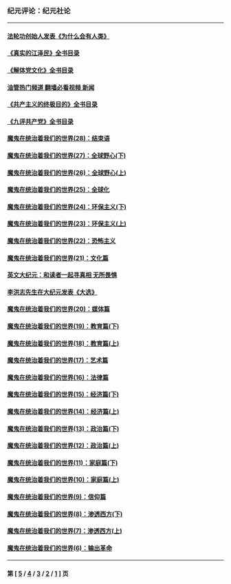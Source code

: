 ### 纪元评论：纪元社论
---
#### [法轮功创始人发表《为什么会有人类》](../../pages/nsc422/n13912117.md?01310330) 
#### [《真实的江泽民》全书目录](../../pages/nsc422/n13721399.md?01310330) 
#### [《解体党文化》全书目录](../../pages/nsc422/n13721157.md?01310330) 
#### [油管热门频道 翻墙必看视频 新闻](ok?01310330)
#### [《共产主义的终极目的》全书目录](../../pages/nsc422/n13721048.md?01310330) 
#### [《九评共产党》全书目录](../../pages/nsc422/n13708085.md?01310330) 
#### [魔鬼在统治着我们的世界(28)：结束语](../../pages/nsc422/n10936246.md?01310330) 
#### [魔鬼在统治着我们的世界(27)：全球野心(下)](../../pages/nsc422/n10928319.md?01310330) 
#### [魔鬼在统治着我们的世界(26)：全球野心(上)](../../pages/nsc422/n10900318.md?01310330) 
#### [魔鬼在统治着我们的世界(25)：全球化](../../pages/nsc422/n10788205.md?01310330) 
#### [魔鬼在统治着我们的世界(24)：环保主义(下)](../../pages/nsc422/n10695307.md?01310330) 
#### [魔鬼在统治着我们的世界(23)：环保主义(上)](../../pages/nsc422/n10688613.md?01310330) 
#### [魔鬼在统治着我们的世界(22)：恐怖主义](../../pages/nsc422/n10614727.md?01310330) 
#### [魔鬼在统治着我们的世界(21)：文化篇](../../pages/nsc422/n10597706.md?01310330) 
#### [英文大纪元：和读者一起寻真相 无所畏惧](../../pages/nsc422/n12542027.md?01310330) 
#### [李洪志先生在大纪元发表《大选》](../../pages/nsc422/n12534746.md?01310330) 
#### [魔鬼在统治着我们的世界(20)：媒体篇](../../pages/nsc422/n10586579.md?01310330) 
#### [魔鬼在统治着我们的世界(19)：教育篇(下)](../../pages/nsc422/n10564808.md?01310330) 
#### [魔鬼在统治着我们的世界(18)：教育篇(上)](../../pages/nsc422/n10526970.md?01310330) 
#### [魔鬼在统治着我们的世界(17)：艺术篇](../../pages/nsc422/n10499093.md?01310330) 
#### [魔鬼在统治着我们的世界(16)：法律篇](../../pages/nsc422/n10485969.md?01310330) 
#### [魔鬼在统治着我们的世界(15)：经济篇(下)](../../pages/nsc422/n10469975.md?01310330) 
#### [魔鬼在统治着我们的世界(14)：经济篇(上)](../../pages/nsc422/n10457370.md?01310330) 
#### [魔鬼在统治着我们的世界(13)：政治篇(下)](../../pages/nsc422/n10448270.md?01310330) 
#### [魔鬼在统治着我们的世界(12)：政治篇(上)](../../pages/nsc422/n10444576.md?01310330) 
#### [魔鬼在统治着我们的世界(11)：家庭篇(下)](../../pages/nsc422/n10440961.md?01310330) 
#### [魔鬼在统治着我们的世界(10)：家庭篇(上)](../../pages/nsc422/n10435448.md?01310330) 
#### [魔鬼在统治着我们的世界(9)：信仰篇](../../pages/nsc422/n10432159.md?01310330) 
#### [魔鬼在统治着我们的世界(8)：渗透西方(下)](../../pages/nsc422/n10429603.md?01310330) 
#### [魔鬼在统治着我们的世界(7)：渗透西方(上)](../../pages/nsc422/n10426013.md?01310330) 
#### [魔鬼在统治着我们的世界(6)：输出革命](../../pages/nsc422/n10421536.md?01310330) 

---
#### 第 [ [5](./5.md?01310330) / [4](./4.md?01310330) / [3](./3.md?01310330) / [2](./2.md?01310330) / [1](./1.md?01310330) ] 页

